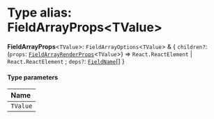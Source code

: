 # Type alias: FieldArrayProps\<TValue>

**FieldArrayProps**<`TValue`>: `FieldArrayOptions`<`TValue`> & { `children?`: (`props`: [`FieldArrayRenderProps`](/auto-docs/form/interfaces/FieldArrayRenderProps.md)<`TValue`>) => `React.ReactElement` | `React.ReactElement` ; `deps?`: [`FieldName`](/auto-docs/form/types/FieldName.md)\[]  }

#### Type parameters

| Name |
| :------ |
| `TValue` |

